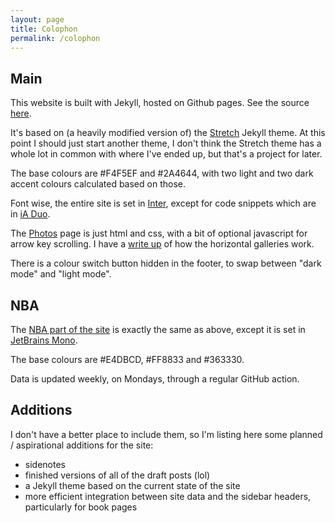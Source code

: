 ```yaml
---
layout: page
title: Colophon
permalink: /colophon
---
```


## Main

This website is built with Jekyll, hosted on Github pages. See the source [here](https://github.com/penborter/ben-report).

It's based on (a heavily modified version of) the [Stretch](https://github.com/penborter/stretch-theme) Jekyll theme. 
At this point I should just start another theme, I don't think the Stretch theme has a whole lot in common with where I've ended up, but that's a project for later.

The base colours are <span class='hex-code' style='--background:#F4F5EF; --text:#455E58;'>#F4F5EF</span> and <span class='hex-code' style='--background:#2A4644; --text:#F4F5EF;'>#2A4644</span>, with two light and two dark accent colours calculated based on those.

Font wise, the entire site is set in [Inter](https://rsms.me/inter/), except for code snippets which are in [iA Duo](https://github.com/iaolo/iA-Fonts).

The [Photos](/photos) page is just html and css, with a bit of optional javascript for arrow key scrolling. I have a [write up](/posts/horizontal-gallery) of how the horizontal galleries work.

There is a colour switch button hidden in the footer, to swap between "dark mode" and "light mode".

## NBA

The [NBA part of the site](https://nba.ben.report) is exactly the same as above, except it is set in [JetBrains  Mono](https://www.jetbrains.com/lp/mono/).

The base colours are <span class='hex-code' style='--background:#E4DBCD; --text:#2A4644;'>#E4DBCD</span>, <span class='hex-code' style='--background:#FF8833; --text:#2A4644;'>#FF8833</span> and <span class='hex-code' style='--background:#363330; --text:#F4F5EF;'>#363330</span>.

Data is updated weekly, on Mondays, through a regular GitHub action.

## Additions

I don't have a better place to include them, so I'm listing here some planned / aspirational additions for the site:
- sidenotes
- finished versions of all of the draft posts (lol)
- a Jekyll theme based on the current state of the site
- more efficient integration between site data and the sidebar headers, particularly for book pages
